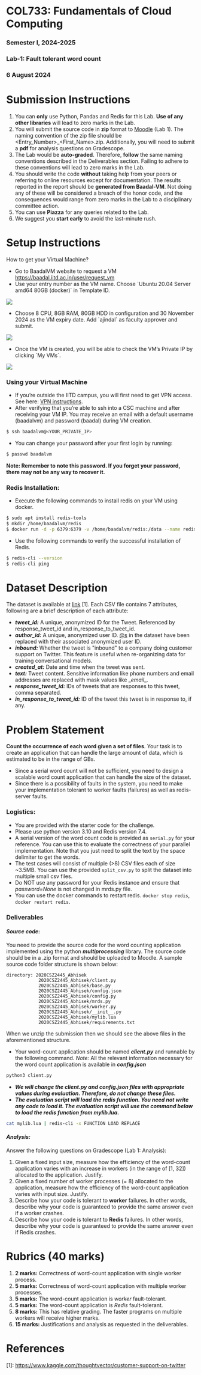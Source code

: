 # COL733: Fundamentals of Cloud Computing

### Semester I, 2024-2025

### Lab-1: Fault tolerant word count

### 6 August 2024

# Submission Instructions

1. You can **only** use Python, Pandas and Redis for this Lab. **Use of any other libraries** will lead to zero marks in the Lab.
2. You will submit the source code in **zip** format to [Moodle](https://moodle.iitd.ac.in/mod/assign/view.php?id=121472) (Lab 1). The naming convention of the zip file should be &lt;Entry_Number&gt;\_&lt;First_Name&gt;.zip. Additionally, you will need to submit a **pdf** for analysis questions on Gradescope.
3. The Lab would be **auto-graded**. Therefore, **follow** the same naming conventions described in the Deliverables section. Failing to adhere to these conventions will lead to zero marks in the Lab.
4. You should write the code **without** taking help from your peers or referring to online resources except for documentation. The results reported in the report should be **generated from Baadal-VM**. Not doing any of these will be considered a breach of the honor code, and the consequences would range from zero marks in the Lab to a disciplinary committee action.
5. You can use **Piazza** for any queries related to the Lab.
6. We suggest you **start early** to avoid the last-minute rush.

# Setup Instructions

How to get your Virtual Machine?

- Go to BaadalVM website to request a VM <https://baadal.iitd.ac.in/user/request_vm>
- Use your entry number as the VM name. Choose \`Ubuntu 20.04 Server amd64 80GB (docker)\` in Template ID.

![](images/baadal-1.png)

- Choose 8 CPU, 8GB RAM, 80GB HDD in configuration and 30 November 2024 as the VM expiry date. Add \`ajindal\` as faculty approver and submit.

![](images/baadal-2.png)

- Once the VM is created, you will be able to check the VM’s Private IP by clicking \`My VMs\`.

![](images/baadal-3.png)

### Using your Virtual Machine

- If you’re outside the IITD campus, you will first need to get VPN access. See here: [VPN instructions](https://web.iitd.ac.in/~csz198763/COL100_lab_assignment/vpn/COL100_VPN.pdf).
- After verifying that you’re able to ssh into a CSC machine and after receiving your VM IP. You may receive an email with a default username (baadalvm) and password (baadal) during VM creation.
```bash
$ ssh baadalvm@<YOUR_PRIVATE_IP>
```

- You can change your password after your first login by running:
```bash
$ passwd baadalvm
```

**Note: Remember to note this password. If you forget your password, there may not be any way to recover it.**

### Redis Installation:

- Execute the following commands to install redis on your VM using docker.
```bash
$ sudo apt install redis-tools
$ mkdir /home/baadalvm/redis
$ docker run -d -p 6379:6379 -v /home/baadalvm/redis:/data --name redis --rm redis:7.4

```

- Use the following commands to verify the successful installation of Redis.

```bash
$ redis-cli --version
$ redis-cli ping
```

# Dataset Description

The dataset is available at [link](https://www.kaggle.com/thoughtvector/customer-support-on-twitter) [1]. Each CSV file contains 7 attributes, following are a brief description of each attribute:

- **_tweet_id:_** A unique, anonymized ID for the Tweet. Referenced by response_tweet_id and in_response_to_tweet_id.
- **_author_id:_** A unique, anonymized user ID. [@s](https://www.kaggle.com/s) in the dataset have been replaced with their associated anonymized user ID.
- **_inbound:_** Whether the tweet is "inbound" to a company doing customer support on Twitter. This feature is useful when re-organizing data for training conversational models.
- **_created_at:_** Date and time when the tweet was sent.
- **_text:_** Tweet content. Sensitive information like phone numbers and email addresses are replaced with mask values like \__email_\_.
- **_response_tweet_id:_** IDs of tweets that are responses to this tweet, comma separated.
- **_in_response_to_tweet_id:_** ID of the tweet this tweet is in response to, if any.

# Problem Statement

**Count the occurrence of each word given a set of files**. Your task is to create an application that can handle the large amount of data, which is estimated to be in the range of GBs.

- Since a serial word count will not be sufficient, you need to design a scalable word count application that can handle the size of the dataset.
- Since there is a possibility of faults in the system, you need to make your implementation tolerant to worker faults (failures) as well as redis-server faults.

### Logistics:

- You are provided with the starter code for the challenge.
- Please use python version 3.10 and Redis version 7.4.
- A serial version of the word count code is provided as `serial.py` for your reference. You can use this to evaluate the correctness of your parallel implementation. Note that you just need to split the text by the space delimiter to get the words.
- The test cases will consist of multiple (>8) CSV files each of size ~3.5MB. You can use the provided `split_csv.py` to split the dataset into multiple small csv files.
- Do NOT use any password for your Redis instance and ensure that _password=None_ is not changed in mrds.py file.
- You can use the docker commands to restart redis. `docker stop redis`, `docker restart redis`.

### Deliverables

#### **_Source code_**: 
You need to provide the source code for the word counting application implemented using the python **_multiprocessing_** library. The source code should be in a .zip format and should be uploaded to Moodle. A sample source code folder structure is shown below:
```
directory: 2020CSZ2445_Abhisek
            2020CSZ2445_Abhisek/client.py
            2020CSZ2445_Abhisek/base.py
            2020CSZ2445_Abhisek/config.json
            2020CSZ2445_Abhisek/config.py
            2020CSZ2445_Abhisek/mrds.py
            2020CSZ2445_Abhisek/worker.py
            2020CSZ2445_Abhisek/__init__.py
            2020CSZ2445_Abhisek/mylib.lua
            2020CSZ2445_Abhisek/requirements.txt
```

When we unzip the submission then we should see the above files in the aforementioned structure.

- Your word-count application should be named **_client.py_** and runnable by the following command. _Note:_ All the relevant information necessary for the word count application is available in **_config.json_**
```bash
python3 client.py
```

- **_We will change the client.py and config.json files with appropriate values during evaluation. Therefore, do not change these files._**
- **_The evaluation script will load the redis function. You need not write any code to load it. The evaluation script will use the command below to load the redis function from mylib.lua._**

```bash
cat mylib.lua | redis-cli -x FUNCTION LOAD REPLACE
```

#### **_Analysis:_** 
Answer the following questions on Gradescope (Lab 1: Analysis):

1. Given a fixed input size, measure how the efficiency of the word-count application varies with an increase in workers (in the range of \[1, 32\]) allocated to the application. Justify.
2. Given a fixed number of worker processes (= 8) allocated to the application, measure how the efficiency of the word-count application varies with input size. Justify.
3. Describe how your code is tolerant to **worker** failures. In other words, describe why your code is guaranteed to provide the same answer even if a worker crashes.
4. Describe how your code is tolerant to **Redis** failures. In other words, describe why your code is guaranteed to provide the same answer even if Redis crashes.

# Rubrics (40 marks)

1. **2 marks:** Correctness of word-count application with single worker process.
2. **5 marks:** Correctness of word-count application with multiple worker processes.
3. **5 marks:** The word-count application is _worker_ fault-tolerant.
4. **5 marks:** The word-count application is _Redis_ fault-tolerant.
5. **8 marks:** This has relative grading. The faster programs on multiple workers will receive higher marks.
6. **15 marks:** Justifications and analysis as requested in the deliverables.

# References

\[1\]: <https://www.kaggle.com/thoughtvector/customer-support-on-twitter>

